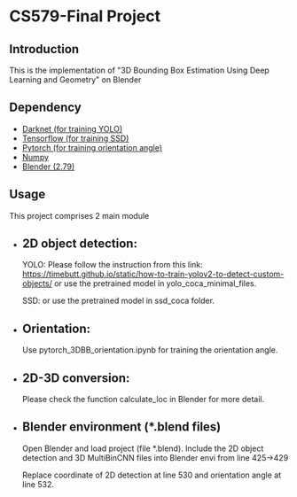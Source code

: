 # CS579-Final Project

## Introduction
This is the implementation of "3D Bounding Box Estimation Using Deep Learning and Geometry" on Blender

## Dependency
* [Darknet (for training YOLO)](https://github.com/pjreddie/darknet) 
* [Tensorflow (for training SSD)](https://www.dlology.com/blog/how-to-train-an-object-detection-model-easy-for-free/) 
* [Pytorch (for training orientation angle)](https://pytorch.org/)
* [Numpy](http://www.numpy.org/)
* [Blender (2.79)](https://www.blender.org/)


## Usage
This project comprises 2 main module
+ ## 2D object detection:
    YOLO: Please follow the instruction from this link: https://timebutt.github.io/static/how-to-train-yolov2-to-detect-custom-objects/ or use the pretrained model in yolo_coca_minimal_files.
    
    SSD:  or use the pretrained model in ssd_coca folder.

+ ## Orientation:
    Use pytorch_3DBB_orientation.ipynb for training the orientation angle.
    
+ ## 2D-3D conversion:
    Please check the function calculate_loc in Blender for more detail.
    
+ ## Blender environment (*.blend files)
    Open Blender and load project (file *.blend).
    Include the 2D object detection and 3D MultiBinCNN files into Blender envi from line 425->429
    
    Replace coordinate of 2D detection at line 530 and orientation angle at line 532.
